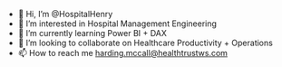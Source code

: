 - 👋 Hi, I’m @HospitalHenry
- 👀 I’m interested in Hospital Management Engineering
- 🌱 I’m currently learning Power BI + DAX
- 💞️ I’m looking to collaborate on Healthcare Productivity + Operations
- 📫 How to reach me harding.mccall@healthtrustws.com

<!---
HospitalHenry/HospitalHenry is a ✨ special ✨ repository because its `README.md` (this file) appears on your GitHub profile.
You can click the Preview link to take a look at your changes.
--->

